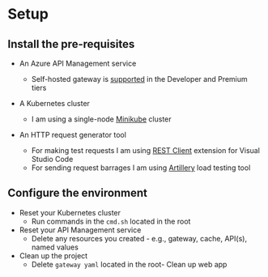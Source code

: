 # Setup

## Install the pre-requisites

- An Azure API Management service
  - Self-hosted gateway is [supported](https://aka.ms/apimpricing) in the Developer and Premium tiers

- A Kubernetes cluster
  - I am using a single-node [Minikube](https://minikube.sigs.k8s.io/docs/) cluster

- An HTTP request generator tool
  - For making test requests I am using [REST Client](https://marketplace.visualstudio.com/items?itemName=humao.rest-client) extension for Visual Studio Code
  - For sending request barrages I am using [Artillery](https://artillery.io) load testing tool

## Configure the environment

- Reset your Kubernetes cluster
  - Run commands in the `cmd.sh` located in the root
- Reset your API Management service
  - Delete any resources you created - e.g., gateway, cache, API(s), named values
- Clean up the project
  - Delete `gateway yaml` located in the root- Clean up web app
